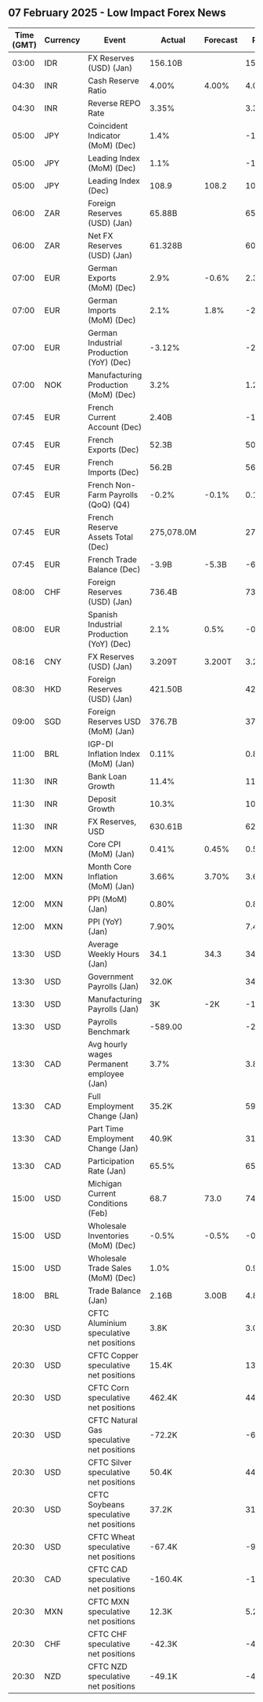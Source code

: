 ## 07 February 2025 - Low Impact Forex News

| Time (GMT) | Currency | Event | Actual | Forecast | Previous |
|------|----------|-------|--------|----------|----------|
| 03:00 | IDR | FX Reserves (USD) (Jan) | 156.10B |  | 155.70B |
| 04:30 | INR | Cash Reserve Ratio | 4.00% | 4.00% | 4.00% |
| 04:30 | INR | Reverse REPO Rate | 3.35% |  | 3.35% |
| 05:00 | JPY | Coincident Indicator (MoM) (Dec) | 1.4% |  | -1.4% |
| 05:00 | JPY | Leading Index (MoM) (Dec) | 1.1% |  | -1.6% |
| 05:00 | JPY | Leading Index (Dec) | 108.9 | 108.2 | 107.5 |
| 06:00 | ZAR | Foreign Reserves (USD) (Jan) | 65.88B |  | 65.46B |
| 06:00 | ZAR | Net FX Reserves (USD) (Jan) | 61.328B |  | 60.371B |
| 07:00 | EUR | German Exports (MoM) (Dec) | 2.9% | -0.6% | 2.3% |
| 07:00 | EUR | German Imports (MoM) (Dec) | 2.1% | 1.8% | -2.7% |
| 07:00 | EUR | German Industrial Production (YoY) (Dec) | -3.12% |  | -2.95% |
| 07:00 | NOK | Manufacturing Production (MoM) (Dec) | 3.2% |  | 1.2% |
| 07:45 | EUR | French Current Account (Dec) | 2.40B |  | -1.20B |
| 07:45 | EUR | French Exports (Dec) | 52.3B |  | 50.3B |
| 07:45 | EUR | French Imports (Dec) | 56.2B |  | 56.6B |
| 07:45 | EUR | French Non-Farm Payrolls (QoQ) (Q4) | -0.2% | -0.1% | 0.1% |
| 07:45 | EUR | French Reserve Assets Total (Dec) | 275,078.0M |  | 275,078.0M |
| 07:45 | EUR | French Trade Balance (Dec) | -3.9B | -5.3B | -6.3B |
| 08:00 | CHF | Foreign Reserves (USD) (Jan) | 736.4B |  | 730.9B |
| 08:00 | EUR | Spanish Industrial Production (YoY) (Dec) | 2.1% | 0.5% | -0.1% |
| 08:16 | CNY | FX Reserves (USD) (Jan) | 3.209T | 3.200T | 3.202T |
| 08:30 | HKD | Foreign Reserves (USD) (Jan) | 421.50B |  | 421.50B |
| 09:00 | SGD | Foreign Reserves USD (MoM) (Jan) | 376.7B |  | 371.4B |
| 11:00 | BRL | IGP-DI Inflation Index (MoM) (Jan) | 0.11% |  | 0.87% |
| 11:30 | INR | Bank Loan Growth | 11.4% |  | 11.5% |
| 11:30 | INR | Deposit Growth | 10.3% |  | 10.8% |
| 11:30 | INR | FX Reserves, USD | 630.61B |  | 629.56B |
| 12:00 | MXN | Core CPI (MoM) (Jan) | 0.41% | 0.45% | 0.51% |
| 12:00 | MXN | Month Core Inflation (MoM) (Jan) | 3.66% | 3.70% | 3.65% |
| 12:00 | MXN | PPI (MoM) (Jan) | 0.80% |  | 0.80% |
| 12:00 | MXN | PPI (YoY) (Jan) | 7.90% |  | 7.40% |
| 13:30 | USD | Average Weekly Hours (Jan) | 34.1 | 34.3 | 34.2 |
| 13:30 | USD | Government Payrolls (Jan) | 32.0K |  | 34.0K |
| 13:30 | USD | Manufacturing Payrolls (Jan) | 3K | -2K | -12K |
| 13:30 | USD | Payrolls Benchmark | -589.00 |  | -266.00 |
| 13:30 | CAD | Avg hourly wages Permanent employee (Jan) | 3.7% |  | 3.8% |
| 13:30 | CAD | Full Employment Change (Jan) | 35.2K |  | 59.1K |
| 13:30 | CAD | Part Time Employment Change (Jan) | 40.9K |  | 31.8K |
| 13:30 | CAD | Participation Rate (Jan) | 65.5% |  | 65.4% |
| 15:00 | USD | Michigan Current Conditions (Feb) | 68.7 | 73.0 | 74.0 |
| 15:00 | USD | Wholesale Inventories (MoM) (Dec) | -0.5% | -0.5% | -0.5% |
| 15:00 | USD | Wholesale Trade Sales (MoM) (Dec) | 1.0% |  | 0.9% |
| 18:00 | BRL | Trade Balance (Jan) | 2.16B | 3.00B | 4.80B |
| 20:30 | USD | CFTC Aluminium speculative net positions | 3.8K |  | 3.0K |
| 20:30 | USD | CFTC Copper speculative net positions | 15.4K |  | 13.0K |
| 20:30 | USD | CFTC Corn speculative net positions | 462.4K |  | 443.9K |
| 20:30 | USD | CFTC Natural Gas speculative net positions | -72.2K |  | -65.0K |
| 20:30 | USD | CFTC Silver speculative net positions | 50.4K |  | 44.4K |
| 20:30 | USD | CFTC Soybeans speculative net positions | 37.2K |  | 31.4K |
| 20:30 | USD | CFTC Wheat speculative net positions | -67.4K |  | -91.1K |
| 20:30 | CAD | CFTC CAD speculative net positions | -160.4K |  | -147.6K |
| 20:30 | MXN | CFTC MXN speculative net positions | 12.3K |  | 5.2K |
| 20:30 | CHF | CFTC CHF speculative net positions | -42.3K |  | -43.0K |
| 20:30 | NZD | CFTC NZD speculative net positions | -49.1K |  | -47.0K |
